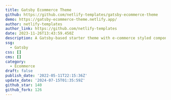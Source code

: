 ```yaml
---
title: Gatsby Ecommerce Theme
github: https://github.com/netlify-templates/gatsby-ecommerce-theme
demo: https://gatsby-ecommerce-theme.netlify.app/
author: netlify-templates
author_link: https://github.com/netlify-templates
date: 2023-11-26T13:43:59.450Z
description: A Gatsby-based starter theme with e-commerce styled components
ssg:
  - Gatsby
css: []
cms: []
category:
  - Ecommerce
draft: false
publish_date: '2022-05-11T22:15:36Z'
update_date: '2024-07-15T01:35:59Z'
github_star: 140
github_fork: 126
---
```

